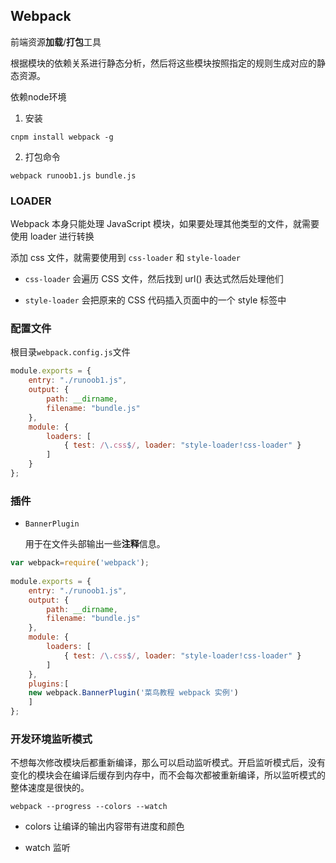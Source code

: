 ## Webpack

前端资源**加载**/**打包**工具

根据模块的依赖关系进行静态分析，然后将这些模块按照指定的规则生成对应的静态资源。

依赖node环境

1. 安装

```node
cnpm install webpack -g
```

2. 打包命令

```node
webpack runoob1.js bundle.js
```


### LOADER

Webpack 本身只能处理 JavaScript 模块，如果要处理其他类型的文件，就需要使用 loader 进行转换


添加 css 文件，就需要使用到 ```css-loader``` 和 ```style-loader```

* ```css-loader``` 会遍历 CSS 文件，然后找到 url() 表达式然后处理他们

* ```style-loader``` 会把原来的 CSS 代码插入页面中的一个 style 标签中


### 配置文件

根目录```webpack.config.js```文件

```javascript
module.exports = {
    entry: "./runoob1.js",
    output: {
        path: __dirname,
        filename: "bundle.js"
    },
    module: {
        loaders: [
            { test: /\.css$/, loader: "style-loader!css-loader" }
        ]
    }
};
```

### 插件

* ```BannerPlugin```

    用于在文件头部输出一些**注释**信息。

```javascript
var webpack=require('webpack');
 
module.exports = {
    entry: "./runoob1.js",
    output: {
        path: __dirname,
        filename: "bundle.js"
    },
    module: {
        loaders: [
            { test: /\.css$/, loader: "style-loader!css-loader" }
        ]
    },
    plugins:[
    new webpack.BannerPlugin('菜鸟教程 webpack 实例')
    ]
};
```


### 开发环境监听模式

不想每次修改模块后都重新编译，那么可以启动监听模式。开启监听模式后，没有变化的模块会在编译后缓存到内存中，而不会每次都被重新编译，所以监听模式的整体速度是很快的。

```node
webpack --progress --colors --watch

```
* colors 让编译的输出内容带有进度和颜色

* watch 监听
